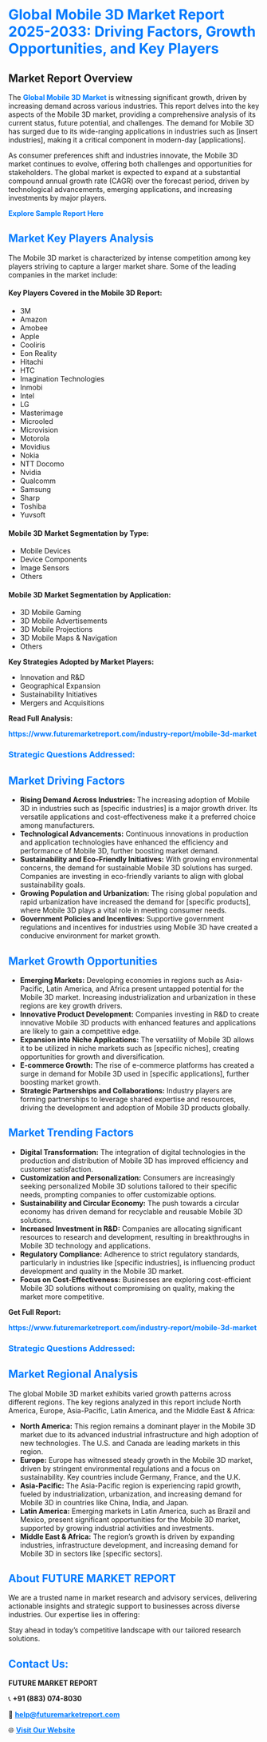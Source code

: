 <h1 style="color: #007BFF;">Global Mobile 3D Market Report 2025-2033: Driving Factors, Growth Opportunities, and Key Players</h1>

<section id="overview">
<h2>Market Report Overview</h2>
<p>The <a href="https://www.futuremarketreport.com/industry-report/mobile-3d-market" style="color: #007BFF; text-decoration: none;"><strong>Global Mobile 3D Market</strong></a> is witnessing significant growth, driven by increasing demand across various industries. This report delves into the key aspects of the Mobile 3D market, providing a comprehensive analysis of its current status, future potential, and challenges. The demand for Mobile 3D has surged due to its wide-ranging applications in industries such as [insert industries], making it a critical component in modern-day [applications].</p>
<p>As consumer preferences shift and industries innovate, the Mobile 3D market continues to evolve, offering both challenges and opportunities for stakeholders. The global market is expected to expand at a substantial compound annual growth rate (CAGR) over the forecast period, driven by technological advancements, emerging applications, and increasing investments by major players.</p>
</section>

<section id="overview">
<p><a href="https://www.futuremarketreport.com/request-sample/reportId=109295" style="color: #007BFF; text-decoration: none;"><strong>Explore Sample Report Here</strong></a></p>
</section>

<section id="key-players">
<h2 style="color: #007BFF;">Market Key Players Analysis</h2>
<p>The Mobile 3D market is characterized by intense competition among key players striving to capture a larger market share. Some of the leading companies in the market include:</p>
<h4>Key Players Covered in the Mobile 3D Report:</h4>
<ul><li>3M</li><li>Amazon</li><li>Amobee</li><li>Apple</li><li>Cooliris</li><li>Eon Reality</li><li>Hitachi</li><li>HTC</li><li>Imagination Technologies</li><li>Inmobi</li><li>Intel</li><li>LG</li><li>Masterimage</li><li>Microoled</li><li>Microvision</li><li>Motorola</li><li>Movidius</li><li>Nokia</li><li>NTT Docomo</li><li>Nvidia</li><li>Qualcomm</li><li>Samsung</li><li>Sharp</li><li>Toshiba</li><li>Yuvsoft</li></ul>
<h4>Mobile 3D Market Segmentation by Type:</h4>
<ul><li>Mobile Devices</li><li>Device Components</li><li>Image Sensors</li><li>Others</li></ul>

<h4>Mobile 3D Market Segmentation by Application:</h4>
<ul><li>3D Mobile Gaming</li><li>3D Mobile Advertisements</li><li>3D Mobile Projections</li><li>3D Mobile Maps &amp; Navigation</li><li>Others</li></ul>
<p><strong>Key Strategies Adopted by Market Players:</strong></p>
<ul>
<li>Innovation and R&D</li>
<li>Geographical Expansion</li>
<li>Sustainability Initiatives</li>
<li>Mergers and Acquisitions</li>
</ul>
</section>

<section>
<p><strong>Read Full Analysis: </strong></p><a href="https://www.futuremarketreport.com/industry-report/mobile-3d-market" style="color: #007BFF; text-decoration: none;"><strong>https://www.futuremarketreport.com/industry-report/mobile-3d-market</strong></a>
<h3 style="color: #007BFF;">Strategic Questions Addressed:</h3>
</section>

<section id="driving-factors">
<h2 style="color: #007BFF;">Market Driving Factors</h2>
<ul>
<li><strong>Rising Demand Across Industries:</strong> The increasing adoption of Mobile 3D in industries such as [specific industries] is a major growth driver. Its versatile applications and cost-effectiveness make it a preferred choice among manufacturers.</li>
<li><strong>Technological Advancements:</strong> Continuous innovations in production and application technologies have enhanced the efficiency and performance of Mobile 3D, further boosting market demand.</li>
<li><strong>Sustainability and Eco-Friendly Initiatives:</strong> With growing environmental concerns, the demand for sustainable Mobile 3D solutions has surged. Companies are investing in eco-friendly variants to align with global sustainability goals.</li>
<li><strong>Growing Population and Urbanization:</strong> The rising global population and rapid urbanization have increased the demand for [specific products], where Mobile 3D plays a vital role in meeting consumer needs.</li>
<li><strong>Government Policies and Incentives:</strong> Supportive government regulations and incentives for industries using Mobile 3D have created a conducive environment for market growth.</li>
</ul>
</section>

<section id="growth-opportunities">
<h2 style="color: #007BFF;">Market Growth Opportunities</h2>
<ul>
<li><strong>Emerging Markets:</strong> Developing economies in regions such as Asia-Pacific, Latin America, and Africa present untapped potential for the Mobile 3D market. Increasing industrialization and urbanization in these regions are key growth drivers.</li>
<li><strong>Innovative Product Development:</strong> Companies investing in R&D to create innovative Mobile 3D products with enhanced features and applications are likely to gain a competitive edge.</li>
<li><strong>Expansion into Niche Applications:</strong> The versatility of Mobile 3D allows it to be utilized in niche markets such as [specific niches], creating opportunities for growth and diversification.</li>
<li><strong>E-commerce Growth:</strong> The rise of e-commerce platforms has created a surge in demand for Mobile 3D used in [specific applications], further boosting market growth.</li>
<li><strong>Strategic Partnerships and Collaborations:</strong> Industry players are forming partnerships to leverage shared expertise and resources, driving the development and adoption of Mobile 3D products globally.</li>
</ul>
</section>

<section id="trending-factors">
<h2 style="color: #007BFF;">Market Trending Factors</h2>
<ul>
<li><strong>Digital Transformation:</strong> The integration of digital technologies in the production and distribution of Mobile 3D has improved efficiency and customer satisfaction.</li>
<li><strong>Customization and Personalization:</strong> Consumers are increasingly seeking personalized Mobile 3D solutions tailored to their specific needs, prompting companies to offer customizable options.</li>
<li><strong>Sustainability and Circular Economy:</strong> The push towards a circular economy has driven demand for recyclable and reusable Mobile 3D solutions.</li>
<li><strong>Increased Investment in R&D:</strong> Companies are allocating significant resources to research and development, resulting in breakthroughs in Mobile 3D technology and applications.</li>
<li><strong>Regulatory Compliance:</strong> Adherence to strict regulatory standards, particularly in industries like [specific industries], is influencing product development and quality in the Mobile 3D market.</li>
<li><strong>Focus on Cost-Effectiveness:</strong> Businesses are exploring cost-efficient Mobile 3D solutions without compromising on quality, making the market more competitive.</li>
</ul>
</section>

<section>
<p><strong>Get Full Report: </strong></p><a href="https://www.futuremarketreport.com/industry-report/mobile-3d-market" style="color: #007BFF; text-decoration: none;"><strong>https://www.futuremarketreport.com/industry-report/mobile-3d-market</strong></a>
<h3 style="color: #007BFF;">Strategic Questions Addressed:</h3>
</section>


<section id="regional-analysis">
<h2 style="color: #007BFF;">Market Regional Analysis</h2>
<p>The global Mobile 3D market exhibits varied growth patterns across different regions. The key regions analyzed in this report include North America, Europe, Asia-Pacific, Latin America, and the Middle East & Africa:</p>
<ul>
<li><strong>North America:</strong> This region remains a dominant player in the Mobile 3D market due to its advanced industrial infrastructure and high adoption of new technologies. The U.S. and Canada are leading markets in this region.</li>
<li><strong>Europe:</strong> Europe has witnessed steady growth in the Mobile 3D market, driven by stringent environmental regulations and a focus on sustainability. Key countries include Germany, France, and the U.K.</li>
<li><strong>Asia-Pacific:</strong> The Asia-Pacific region is experiencing rapid growth, fueled by industrialization, urbanization, and increasing demand for Mobile 3D in countries like China, India, and Japan.</li>
<li><strong>Latin America:</strong> Emerging markets in Latin America, such as Brazil and Mexico, present significant opportunities for the Mobile 3D market, supported by growing industrial activities and investments.</li>
<li><strong>Middle East & Africa:</strong> The region’s growth is driven by expanding industries, infrastructure development, and increasing demand for Mobile 3D in sectors like [specific sectors].</li>
</ul>
</section>

<footer>
<h2 style="color: #007BFF;">About FUTURE MARKET REPORT</h2>
<p>We are a trusted name in market research and advisory services, delivering actionable insights and strategic support to businesses across diverse industries. Our expertise lies in offering:</p>

<p>Stay ahead in today’s competitive landscape with our tailored research solutions.</p>

<h2 style="color: #007BFF;">Contact Us:</h2>
<p><strong>FUTURE MARKET REPORT</strong></p>
<p>📞 <strong>+91 (883) 074-8030</strong></p>
<p>📧 <strong><a href="mailto:help@futuremarketreport.com" style="color: #007BFF;">help@futuremarketreport.com</a></strong></p>
<p>🌐 <strong><a href="https://www.futuremarketreport.com/" style="color: #007BFF;">Visit Our Website</a></strong></p>
</footer>
